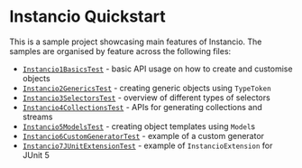 # Instancio Quickstart

This is a sample project showcasing main features of Instancio.
The samples are organised by feature across the following files:

- [`Instancio1BasicsTest`](src/test/java/org/example/Instancio1BasicsTest.java) - basic API usage on how to create and customise objects
- [`Instancio2GenericsTest`](src/test/java/org/example/Instancio2GenericsTest.java) - creating generic objects using `TypeToken`
- [`Instancio3SelectorsTest`](src/test/java/org/example/Instancio3SelectorsTest.java) - overview of different types of selectors
- [`Instancio4CollectionsTest`](src/test/java/org/example/Instancio4CollectionsTest.java) - APIs for generating collections and streams
- [`Instancio5ModelsTest`](src/test/java/org/example/Instancio5ModelsTest.java) - creating object templates using `Model`s
- [`Instancio6CustomGeneratorTest`](src/test/java/org/example/Instancio6CustomGeneratorTest.java) - example of a custom generator
- [`Instancio7JUnitExtensionTest`](src/test/java/org/example/Instancio7JUnitExtensionTest.java) - example of `InstancioExtension` for JUnit 5
